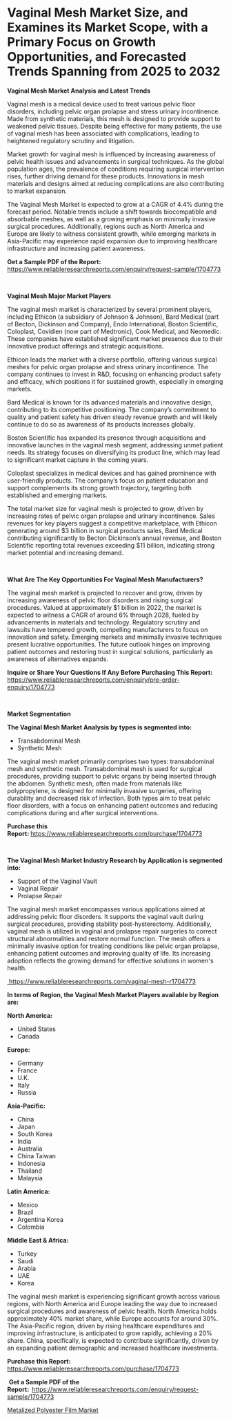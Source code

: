 <p><h1>Vaginal Mesh Market Size, and Examines its Market Scope, with a Primary Focus on Growth Opportunities, and Forecasted Trends Spanning from 2025 to 2032</h1></p><p><strong>Vaginal Mesh Market Analysis and Latest Trends</strong></p>
<p><p>Vaginal mesh is a medical device used to treat various pelvic floor disorders, including pelvic organ prolapse and stress urinary incontinence. Made from synthetic materials, this mesh is designed to provide support to weakened pelvic tissues. Despite being effective for many patients, the use of vaginal mesh has been associated with complications, leading to heightened regulatory scrutiny and litigation. </p><p>Market growth for vaginal mesh is influenced by increasing awareness of pelvic health issues and advancements in surgical techniques. As the global population ages, the prevalence of conditions requiring surgical intervention rises, further driving demand for these products. Innovations in mesh materials and designs aimed at reducing complications are also contributing to market expansion.</p><p>The Vaginal Mesh Market is expected to grow at a CAGR of 4.4% during the forecast period. Notable trends include a shift towards biocompatible and absorbable meshes, as well as a growing emphasis on minimally invasive surgical procedures. Additionally, regions such as North America and Europe are likely to witness consistent growth, while emerging markets in Asia-Pacific may experience rapid expansion due to improving healthcare infrastructure and increasing patient awareness.</p></p>
<p><strong>Get a Sample PDF of the Report:&nbsp;</strong> <a href="https://www.reliableresearchreports.com/enquiry/request-sample/1704773?utm_campaign=2960&utm_medium=2&utm_source=Github&utm_content=ia&utm_term=27032025&utm_id=vaginal-mesh">https://www.reliableresearchreports.com/enquiry/request-sample/1704773</a></p>
<p>&nbsp;</p>
<p><strong>Vaginal Mesh Major Market Players</strong></p>
<p><p>The vaginal mesh market is characterized by several prominent players, including Ethicon (a subsidiary of Johnson & Johnson), Bard Medical (part of Becton, Dickinson and Company), Endo International, Boston Scientific, Coloplast, Covidien (now part of Medtronic), Cook Medical, and Neomedic. These companies have established significant market presence due to their innovative product offerings and strategic acquisitions.</p><p>Ethicon leads the market with a diverse portfolio, offering various surgical meshes for pelvic organ prolapse and stress urinary incontinence. The company continues to invest in R&D, focusing on enhancing product safety and efficacy, which positions it for sustained growth, especially in emerging markets.</p><p>Bard Medical is known for its advanced materials and innovative design, contributing to its competitive positioning. The company’s commitment to quality and patient safety has driven steady revenue growth and will likely continue to do so as awareness of its products increases globally.</p><p>Boston Scientific has expanded its presence through acquisitions and innovative launches in the vaginal mesh segment, addressing unmet patient needs. Its strategy focuses on diversifying its product line, which may lead to significant market capture in the coming years.</p><p>Coloplast specializes in medical devices and has gained prominence with user-friendly products. The company’s focus on patient education and support complements its strong growth trajectory, targeting both established and emerging markets.</p><p>The total market size for vaginal mesh is projected to grow, driven by increasing rates of pelvic organ prolapse and urinary incontinence. Sales revenues for key players suggest a competitive marketplace, with Ethicon generating around $3 billion in surgical products sales, Bard Medical contributing significantly to Becton Dickinson’s annual revenue, and Boston Scientific reporting total revenues exceeding $11 billion, indicating strong market potential and increasing demand.</p></p>
<p>&nbsp;</p>
<p><strong>What Are The Key Opportunities For Vaginal Mesh Manufacturers?</strong></p>
<p><p>The vaginal mesh market is projected to recover and grow, driven by increasing awareness of pelvic floor disorders and rising surgical procedures. Valued at approximately $1 billion in 2022, the market is expected to witness a CAGR of around 6% through 2028, fueled by advancements in materials and technology. Regulatory scrutiny and lawsuits have tempered growth, compelling manufacturers to focus on innovation and safety. Emerging markets and minimally invasive techniques present lucrative opportunities. The future outlook hinges on improving patient outcomes and restoring trust in surgical solutions, particularly as awareness of alternatives expands.</p></p>
<p><strong>Inquire or Share Your Questions If Any Before Purchasing This Report:</strong> <a href="https://www.reliableresearchreports.com/enquiry/pre-order-enquiry/1704773?utm_campaign=2960&utm_medium=2&utm_source=Github&utm_content=ia&utm_term=27032025&utm_id=vaginal-mesh">https://www.reliableresearchreports.com/enquiry/pre-order-enquiry/1704773</a></p>
<p>&nbsp;</p>
<p><strong>Market Segmentation</strong></p>
<p><strong>The Vaginal Mesh Market Analysis by types is segmented into:</strong></p>
<p><ul><li>Transabdominal Mesh</li><li>Synthetic Mesh</li></ul></p>
<p><p>The vaginal mesh market primarily comprises two types: transabdominal mesh and synthetic mesh. Transabdominal mesh is used for surgical procedures, providing support to pelvic organs by being inserted through the abdomen. Synthetic mesh, often made from materials like polypropylene, is designed for minimally invasive surgeries, offering durability and decreased risk of infection. Both types aim to treat pelvic floor disorders, with a focus on enhancing patient outcomes and reducing complications during and after surgical interventions.</p></p>
<p><strong>Purchase this Report:&nbsp;</strong><a href="https://www.reliableresearchreports.com/purchase/1704773?utm_campaign=2960&utm_medium=2&utm_source=Github&utm_content=ia&utm_term=27032025&utm_id=vaginal-mesh">https://www.reliableresearchreports.com/purchase/1704773</a></p>
<p>&nbsp;</p>
<p><strong>The Vaginal Mesh Market Industry Research by Application is segmented into:</strong></p>
<p><ul><li>Support of the Vaginal Vault</li><li>Vaginal Repair</li><li>Prolapse Repair</li></ul></p>
<p><p>The vaginal mesh market encompasses various applications aimed at addressing pelvic floor disorders. It supports the vaginal vault during surgical procedures, providing stability post-hysterectomy. Additionally, vaginal mesh is utilized in vaginal and prolapse repair surgeries to correct structural abnormalities and restore normal function. The mesh offers a minimally invasive option for treating conditions like pelvic organ prolapse, enhancing patient outcomes and improving quality of life. Its increasing adoption reflects the growing demand for effective solutions in women's health.</p></p>
<p><a href="https://www.reliableresearchreports.com/vaginal-mesh-r1704773?utm_campaign=2960&utm_medium=2&utm_source=Github&utm_content=ia&utm_term=27032025&utm_id=vaginal-mesh">&nbsp;https://www.reliableresearchreports.com/vaginal-mesh-r1704773</a></p>
<p><strong>In terms of Region, the Vaginal Mesh Market Players available by Region are:</strong></p>
<p>
    <p> <strong> North America: </strong>
        <ul>
            <li>United States</li>
            <li>Canada</li>
        </ul>
        </p> 
    <p> <strong> Europe: </strong>
        <ul>
            <li>Germany</li>
            <li>France</li>
            <li>U.K.</li>
            <li>Italy</li>
            <li>Russia</li>
        </ul>
        </p> 
    <p> <strong> Asia-Pacific: </strong>
        <ul>
            <li>China</li>
            <li>Japan</li>
            <li>South Korea</li>
            <li>India</li>
            <li>Australia</li>
            <li>China Taiwan</li>
            <li>Indonesia</li>
            <li>Thailand</li>
            <li>Malaysia</li>
        </ul>
        </p> 
    <p> <strong> Latin America: </strong>
        <ul>
            <li>Mexico</li>
            <li>Brazil</li>
            <li>Argentina Korea</li>
            <li>Colombia</li>
        </ul>
        </p> 
    <p> <strong> Middle East & Africa: </strong>
        <ul>
            <li>Turkey</li>
            <li>Saudi</li>
            <li>Arabia</li>
            <li>UAE</li>
            <li>Korea</li>
        </ul>
    </p>
    </p>
<p><p>The vaginal mesh market is experiencing significant growth across various regions, with North America and Europe leading the way due to increased surgical procedures and awareness of pelvic health. North America holds approximately 40% market share, while Europe accounts for around 30%. The Asia-Pacific region, driven by rising healthcare expenditures and improving infrastructure, is anticipated to grow rapidly, achieving a 20% share. China, specifically, is expected to contribute significantly, driven by an expanding patient demographic and increased healthcare investments.</p></p>
<p><strong>Purchase this Report: </strong><a href="https://www.reliableresearchreports.com/purchase/1704773?utm_campaign=2960&utm_medium=2&utm_source=Github&utm_content=ia&utm_term=27032025&utm_id=vaginal-mesh">https://www.reliableresearchreports.com/purchase/1704773</a></p>
<p>&nbsp;<strong>Get a Sample PDF of the Report:&nbsp;&nbsp;</strong><a href="https://www.reliableresearchreports.com/enquiry/request-sample/1704773?utm_campaign=2960&utm_medium=2&utm_source=Github&utm_content=ia&utm_term=27032025&utm_id=vaginal-mesh">https://www.reliableresearchreports.com/enquiry/request-sample/1704773</a></p>
<p><strong></strong></p>
<p><p><a href="https://github.com/nsmifidget3/Market-Research-Report-List-1/blob/main/metalized-polyester-film-market.md?utm_campaign=2960&utm_medium=2&utm_source=Github&utm_content=ia&utm_term=27032025&utm_id=vaginal-mesh">Metalized Polyester Film Market</a></p></p>